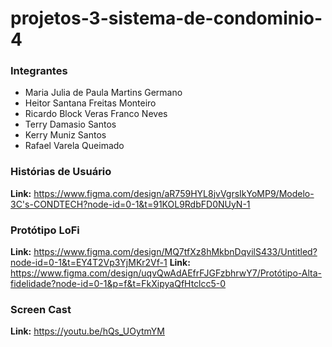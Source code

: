 # projetos-3-sistema-de-condominio-4

### Integrantes 
- Maria Julia de Paula Martins Germano
- Heitor Santana Freitas Monteiro
- Ricardo Block Veras Franco Neves
- Terry Damasio Santos
- Kerry Muniz Santos
- Rafael Varela Queimado

### Histórias de Usuário

<b>Link:</b> https://www.figma.com/design/aR759HYL8jvVgrsIkYoMP9/Modelo-3C's-CONDTECH?node-id=0-1&t=91KOL9RdbFD0NUyN-1

### Protótipo LoFi
<b>Link:</b> https://www.figma.com/design/MQ7tfXz8hMkbnDqvilS433/Untitled?node-id=0-1&t=EY4T2Vp3YjMKr2Vf-1
<b>Link:</b> https://www.figma.com/design/uqvQwAdAEfrFJGFzbhrwY7/Protótipo-Alta-fidelidade?node-id=0-1&p=f&t=FkXipyaQfHtclcc5-0

### Screen Cast
<b>Link:</b> https://youtu.be/hQs_UOytmYM

